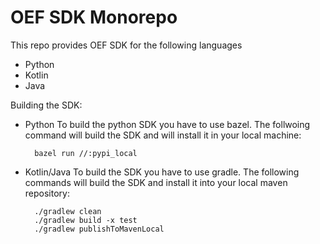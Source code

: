 # OEF SDK Monorepo

This repo provides OEF SDK for the following languages
* Python
* Kotlin
* Java

Building the SDK:

* Python
  To build the python SDK you have to use bazel. The follwoing command will build the SDK and will install it in your local machine:
  ```
	bazel run //:pypi_local
  ```

* Kotlin/Java
  To build the SDK you have to use gradle. The following commands will build the SDK and install it into your local maven repository:
  ```
	./gradlew clean
	./gradlew build -x test
	./gradlew publishToMavenLocal
  ```

